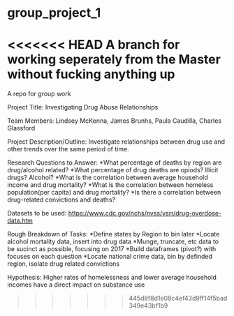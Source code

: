 # group_project_1
<<<<<<< HEAD
A branch for working seperately from the Master without fucking anything up
=======
A repo for group work

Project Title: Investigating Drug Abuse Relationships

Team Members: Lindsey McKenna, James Brunhs, Paula Caudilla, Charles Glassford

Project Description/Outline: Investigate relationships between drug use and other trends over the same period of time.

Research Questions to Answer: 
  *What percentage of deaths by region are drug/alcohol related?
  *What percentage of drug deaths are opiods? Illicit drugs? Alcohol?
  *What is the correlation between average household income and drug mortality?
  *What is the correlation between homeless population(per capita) and drug mortality?
  *Is there a correlation between drug-related convictions and deaths?

Datasets to be used: https://www.cdc.gov/nchs/nvss/vsrr/drug-overdose-data.htm

Rough Breakdown of Tasks: 
  *Define states by Region to bin later
  *Locate alcohol mortality data, insert into drug data
  *Munge, truncate, etc data to be sucinct as possible, focusing on 2017
  *Build dataframes (pivot?) with focuses on each question
  *Locate national crime data, bin by definded region, isolate drug related convictions

Hypothesis: Higher rates of homelessness and lower average household incomes have a direct impact on substance use
>>>>>>> 445d8f8d1e08c4ef43d9ff14f5bad349e43bf1b9
